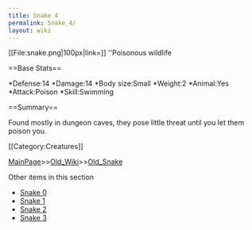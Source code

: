 ```yaml
---
title: Snake 4
permalink: Snake_4/
layout: wiki
---
```

[[File:snake.png|100px|link=]] ''Poisonous wildlife

==Base Stats==

*Defense:14
*Damage:14
*Body size:Small
*Weight:2
*Animal:Yes
*Attack:Poison
*Skill:Swimming

==Summary==

Found mostly in dungeon caves, they pose little threat until you let them poison you.

[[Category:Creatures]]

[MainPage](/keeperrl_wiki/ "wikilink")>>[Old_Wiki](/keeperrl_wiki/Old_Wiki "wikilink")>>[Old_Snake](/keeperrl_wiki/Old_Snake "wikilink")

Other items in this section
-    [Snake 0](/keeperrl_wiki/Snake_0 "wikilink")
-    [Snake 1](/keeperrl_wiki/Snake_1 "wikilink")
-    [Snake 2](/keeperrl_wiki/Snake_2 "wikilink")
-    [Snake 3](/keeperrl_wiki/Snake_3 "wikilink")
